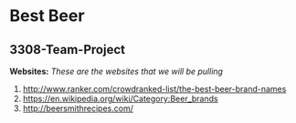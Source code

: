 # Best Beer
## 3308-Team-Project

**Websites:**
*These are the websites that we will be pulling*
  1. http://www.ranker.com/crowdranked-list/the-best-beer-brand-names
  2. https://en.wikipedia.org/wiki/Category:Beer_brands
  3. http://beersmithrecipes.com/
  

